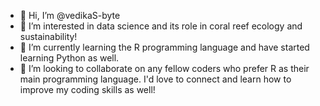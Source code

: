 - 👋 Hi, I’m @vedikaS-byte
- 👀 I’m interested in data science and its role in coral reef ecology and sustainability! 
- 🌱 I’m currently learning the R programming language and have started learning Python as well. 
- 💞️ I’m looking to collaborate on any fellow coders who prefer R as their main programming language. I'd love to connect and learn how to improve my coding skills as well!


<!---
vedikaS-byte/vedikaS-byte is a ✨ special ✨ repository because its `README.md` (this file) appears on your GitHub profile.
You can click the Preview link to take a look at your changes.
--->
